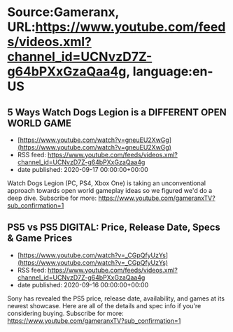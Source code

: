 # Source:Gameranx, URL:https://www.youtube.com/feeds/videos.xml?channel_id=UCNvzD7Z-g64bPXxGzaQaa4g, language:en-US

## 5 Ways Watch Dogs Legion is a DIFFERENT OPEN WORLD GAME
 - [https://www.youtube.com/watch?v=gneuEU2XwGg](https://www.youtube.com/watch?v=gneuEU2XwGg)
 - RSS feed: https://www.youtube.com/feeds/videos.xml?channel_id=UCNvzD7Z-g64bPXxGzaQaa4g
 - date published: 2020-09-17 00:00:00+00:00

Watch Dogs Legion (PC, PS4, Xbox One) is taking an unconventional approach towards open world gameplay ideas so we figured we'd do a deep dive.
Subscribe for more: https://www.youtube.com/gameranxTV?sub_confirmation=1

## PS5 vs PS5 DIGITAL: Price, Release Date, Specs & Game Prices
 - [https://www.youtube.com/watch?v=_CGpQfyUzYs](https://www.youtube.com/watch?v=_CGpQfyUzYs)
 - RSS feed: https://www.youtube.com/feeds/videos.xml?channel_id=UCNvzD7Z-g64bPXxGzaQaa4g
 - date published: 2020-09-16 00:00:00+00:00

Sony has revealed the PS5 price, release date, availability, and games at its newest showcase. Here are all of the details and spec info if you're considering buying.
Subscribe for more: https://www.youtube.com/gameranxTV?sub_confirmation=1

